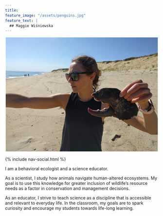 ```yaml
---
title:  
feature_image: "/assets/penguins.jpg"
feature_text: |
  ## Maggie Wiśniewska 
---
```

<p align="center">
  <img src="/assets/lobster.png" alt="drawing" width="500"/>

{% include nav-social.html %}

I am a behavioral ecologist and a science educator.

As a scientist, I study how animals navigate human-altered ecosystems. My goal is to use this knowledge for greater inclusion of wildlife’s resource needs as a factor in conservation and management decisions. 

As an educator, I strive to teach science as a discipline that is accessible and relevant to everyday life. In the classroom, my goals are to spark curiosity and encourage my students towards life-long learning.

